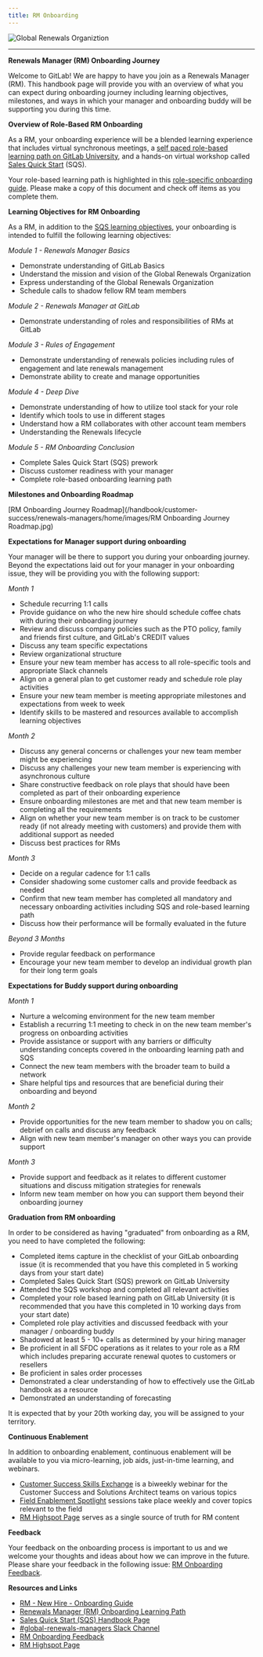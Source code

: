 ```yaml
---
title: RM Onboarding
---
```



![Global Renewals Organiztion](images/GitLab_GR_BLK.gif)

---
**Renewals Manager (RM) Onboarding Journey**

Welcome to GitLab! We are happy to have you join as a Renewals Manager (RM). This handbook page will provide you with an overview of what you can expect during onboarding journey including learning objectives, milestones, and ways in which your manager and onboarding buddy will be supporting you during this time. 

**Overview of Role-Based RM Onboarding**

As a RM, your onboarding experience will be a blended learning experience that includes virtual synchronous meetings, a [self paced role-based learning path on GitLab University](https://levelup.gitlab.com/access/saml/login/internal-team-members?returnTo=https://university.gitlab.com/learn/learning-path/renewals-manager-onboarding-journey), and a hands-on virtual workshop called [Sales Quick Start](/content/handbook/sales/onboarding/) (SQS).  

Your role-based learning path is highlighted in this [role-specific onboarding guide](https://docs.google.com/document/d/1zAKuWnUUyy4oB741hX2jBL5OZM2Dk5pqA8EwEe0TYLI/edit). Please make a copy of this document and check off items as you complete them. 

**Learning Objectives for RM Onboarding**

As a RM, in addition to the [SQS learning objectives](/content/handbook/sales/onboarding/sqs-learning-objectives/), your onboarding is intended to fulfill the following learning objectives: 

*Module 1 - Renewals Manager Basics*

- Demonstrate understanding of GitLab Basics 
- Understand the mission and vision of the Global Renewals Organization
- Express understanding of the Global Renewals Organization 
- Schedule calls to shadow fellow RM team members 

*Module 2 - Renewals Manager at GitLab*

- Demonstrate understanding of roles and responsibilities of RMs at GitLab

*Module 3 - Rules of Engagement*

- Demonstrate understanding of renewals policies including rules of engagement and late renewals management 
- Demonstrate ability to create and manage opportunities 

*Module 4 - Deep Dive*

- Demonstrate understanding of how to utilize tool stack for your role
- Identify which tools to use in different stages 
- Understand how a RM collaborates with other account team members 
- Understanding the Renewals lifecycle 

*Module 5 - RM Onboarding Conclusion*

- Complete Sales Quick Start (SQS) prework 
- Discuss customer readiness with your manager 
- Complete role-based onboarding learning path 

**Milestones and Onboarding Roadmap**

[RM Onboarding Journey Roadmap](/handbook/customer-success/renewals-managers/home/images/RM Onboarding Journey Roadmap.jpg)

**Expectations for Manager support during onboarding**

Your manager will be there to support you during your onboarding journey. Beyond the expectations laid out for your manager in your onboarding issue, they will be providing you with the following support:  

*Month 1*

- Schedule recurring 1:1 calls 
- Provide guidance on who the new hire should schedule coffee chats with during their onboarding journey 
- Review and discuss company policies such as the PTO policy, family and friends first culture, and GitLab's CREDIT values 
- Discuss any team specific expectations 
- Review organizational structure 
- Ensure your new team member has access to all role-specific tools and appropriate Slack channels 
- Align on a general plan to get customer ready and schedule role play activities
- Ensure your new team member is meeting appropriate milestones and expectations from week to week 
- Identify skills to be mastered and resources available to accomplish learning objectives 

*Month 2*

- Discuss any general concerns or challenges your new team member might be experiencing 
- Discuss any challenges your new team member is experiencing with asynchronous culture 
- Share constructive feedback on role plays that should have been completed as part of their onboarding experience 
- Ensure onboarding milestones are met and that new team member is completing all the requirements
- Align on whether your new team member is on track to be customer ready (if not already meeting with customers) and provide them with additional support as needed 
- Discuss best practices for RMs 

*Month 3*

- Decide on a regular cadence for 1:1 calls 
- Consider shadowing some customer calls and provide feedback as needed 
- Confirm that new team member has completed all mandatory and necessary onboarding activities including SQS and role-based learning path 
- Discuss how their performance will be formally evaluated in the future 

*Beyond 3 Months*

- Provide regular feedback on performance 
- Encourage your new team member to develop an individual growth plan for their long term goals 

**Expectations for Buddy support during onboarding**

*Month 1*

- Nurture a welcoming environment for the new team member  
- Establish a recurring 1:1 meeting to check in on the new team member's progress on onboarding activities 
- Provide assistance or support with any barriers or difficulty understanding concepts covered in the onboarding learning path and SQS 
- Connect the new team members with the broader team to build a network
- Share helpful tips and resources that are beneficial during their onboarding and beyond 

*Month 2*

- Provide opportunities for the new team member to shadow you on calls; debrief on calls and discuss any feedback 
- Align with new team member's manager on other ways you can provide support 

*Month 3*

- Provide support and feedback as it relates to different customer situations and discuss mitigation strategies for renewals
- Inform new team member on how you can support them beyond their onboarding journey 

**Graduation from RM onboarding**

In order to be considered as having "graduated" from onboarding as a RM, you need to have completed the following: 

- Completed items capture in the checklist of your GitLab onboarding issue (it is recommended that you have this completed in 5 working days from your start date) 
- Completed Sales Quick Start (SQS) prework on GitLab University 
- Attended the SQS workshop and completed all relevant activities 
- Completed your role based learning path on GitLab University (it is recommended that you have this completed in 10 working days from your start date)
- Completed role play activities and discussed feedback with your manager /  onboarding buddy 
- Shadowed at least 5 - 10+ calls as determined by your hiring manager
- Be proficient in all SFDC operations as it relates to your role as a RM which includes preparing accurate renewal quotes to customers or resellers 
- Be proficient in sales order processes 
- Demonstrated a clear understanding of how to effectively use the GitLab handbook as a resource 
- Demonstrated an understanding of forecasting 

It is expected that by your 20th working day, you will be assigned to your territory. 

**Continuous Enablement**

In addition to onboarding enablement, continuous enablement will be available to you via micro-learning, job aids, just-in-time learning, and webinars. 

- [Customer Success Skills Exchange](/content/handbook/sales/training/customer-success-skills-exchange/) is a biweekly webinar for the Customer Success and Solutions Architect teams on various topics 
- [Field Enablement Spotlight](/content/handbook/sales/training/sales-enablement-sessions/#field-enablement-spotlight-sessions) sessions take place weekly and cover topics relevant to the field 
- [RM Highspot Page](https://gitlab.highspot.com/items/65831c38686f413428300ccd) serves as a single source of truth for RM content 

**Feedback**

Your feedback on the onboarding process is important to us and we welcome your thoughts and ideas about how we can improve in the future. Please share your feedback in the following issue: [RM Onboarding Feedback](https://gitlab.com/gitlab-com/sales-team/field-operations/enablement/-/issues/2407). 

**Resources and Links**

- [RM - New Hire - Onboarding Guide](https://docs.google.com/document/d/1zAKuWnUUyy4oB741hX2jBL5OZM2Dk5pqA8EwEe0TYLI/edit) 
- [Renewals Manager (RM) Onboarding Learning Path](https://levelup.gitlab.com/access/saml/login/internal-team-members?returnTo=https://university.gitlab.com/learn/learning-path/renewals-manager-onboarding-journey)
- [Sales Quick Start (SQS) Handbook Page](/content/handbook/sales/onboarding/)
- [#global-renewals-managers Slack Channel](https://gitlab.enterprise.slack.com/archives/C04JT9WCGUF)
- [RM Onboarding Feedback](https://gitlab.com/gitlab-com/sales-team/field-operations/enablement/-/issues/2407)
- [RM Highspot Page](https://gitlab.highspot.com/items/65831c38686f413428300ccd)
